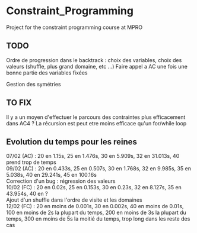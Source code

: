 # Constraint_Programming
Project for the constraint programming course at MPRO

## TODO
Ordre de progression dans le backtrack : choix des variables, choix des valeurs (shuffle, plus grand domaine, etc ...)
Faire appel a AC une fois une bonne partie des variables fixées

Gestion des symétries

## TO FIX
Il y a un moyen d'effectuer le parcours des contraintes plus efficacement dans AC4 ?
La récursion est peut etre moins efficace qu'un for/while loop

## Evolution du temps pour les reines
07/02 (AC) : 20 en 1.15s, 25 en 1.476s, 30 en 5.909s, 32 en 31.013s, 40 prend trop de temps <br>
09/02 (AC) : 20 en 0.433s, 25 en 0.507s, 30 en 1.768s, 32 en 9.985s, 35 en 5.038s, 40 en 29.241s, 45 en 100.16s <br>
Correction d'un bug : régression des valeurs <br>
10/02 (FC) : 20 en 0.02s, 25 en 0.153s, 30 en 0.23s, 32 en 8.127s, 35 en 43.954s, 40 en ? <br>
Ajout d'un shuffle dans l'ordre de visite et les domaines<br>
12/02 (FC) : 20 en moins de 0.001s, 30 en 0.002s, 40 en moins de 0.01s, 100 en moins de 2s la plupart du temps, 200 en moins de 3s la plupart du temps, 300 en moins de 5s la moitié du temps, trop long dans les reste des cas
